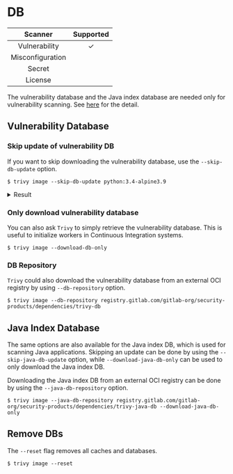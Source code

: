 # DB

|     Scanner      | Supported |
|:----------------:|:---------:|
|  Vulnerability   |     ✓     |
| Misconfiguration |           |
|      Secret      |           |
|     License      |           |

The vulnerability database and the Java index database are needed only for vulnerability scanning.
See [here](../scanner/vulnerability/index.md) for the detail.

## Vulnerability Database

### Skip update of vulnerability DB
If you want to skip downloading the vulnerability database, use the `--skip-db-update` option.

```
$ trivy image --skip-db-update python:3.4-alpine3.9
```

<details>
<summary>Result</summary>

```
2019-05-16T12:48:08.703+0900    INFO    Detecting Alpine vulnerabilities...

python:3.4-alpine3.9 (alpine 3.9.2)
===================================
Total: 1 (UNKNOWN: 0, LOW: 0, MEDIUM: 1, HIGH: 0, CRITICAL: 0)

+---------+------------------+----------+-------------------+---------------+--------------------------------+
| LIBRARY | VULNERABILITY ID | SEVERITY | INSTALLED VERSION | FIXED VERSION |             TITLE              |
+---------+------------------+----------+-------------------+---------------+--------------------------------+
| openssl | CVE-2019-1543    | MEDIUM   | 1.1.1a-r1         | 1.1.1b-r1     | openssl: ChaCha20-Poly1305     |
|         |                  |          |                   |               | with long nonces               |
+---------+------------------+----------+-------------------+---------------+--------------------------------+
```

</details>

### Only download vulnerability database
You can also ask `Trivy` to simply retrieve the vulnerability database.
This is useful to initialize workers in Continuous Integration systems.

```
$ trivy image --download-db-only
```

### DB Repository
`Trivy` could also download the vulnerability database from an external OCI registry by using `--db-repository` option.

```
$ trivy image --db-repository registry.gitlab.com/gitlab-org/security-products/dependencies/trivy-db
```

## Java Index Database
The same options are also available for the Java index DB, which is used for scanning Java applications.
Skipping an update can be done by using the `--skip-java-db-update` option, while `--download-java-db-only` can be used to only download the Java index DB.

Downloading the Java index DB from an external OCI registry can be done by using the `--java-db-repository` option.

```
$ trivy image --java-db-repository registry.gitlab.com/gitlab-org/security-products/dependencies/trivy-java-db --download-java-db-only
```

## Remove DBs
The `--reset` flag removes all caches and databases.

```
$ trivy image --reset
```